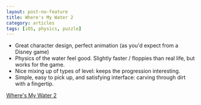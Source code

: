 ```yaml
---
layout: post-no-feature
title: Where's My Water 2
category: articles
tags: [iOS, physics, puzzle]
---
```


* Great character design, perfect animation (as you'd expect from a Disney game)
* Physics of the water feel good. Slightly faster / floppies than real life, but works for the game.
* Nice mixing up of types of level: keeps the progression interesting.
* Simple, easy to pick up, and satisfying interface: carving through dirt with a fingertip.


[Where's My Water  2](https://itunes.apple.com/us/app/wheres-my-water-2/id638853147?mt=8)